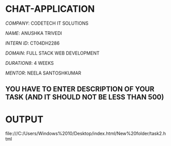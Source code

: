 # CHAT-APPLICATION
*COMPANY*: CODETECH IT SOLUTIONS

*NAME*: ANUSHKA TRIVEDI

*INTERN ID*: CT04DH2286

*DOMAIN*: FULL STACK WEB DEVELOPMENT

*DURATION8*: 4 WEEKS

*MENTOR*: NEELA SANTOSHKUMAR

## YOU HAVE TO ENTER DESCRIPTION OF YOUR TASK (AND IT SHOULD NOT BE LESS THAN 500)
# OUTPUT
file:///C:/Users/Windows%2010/Desktop/index.html/New%20folder/task2.html
